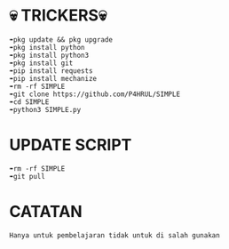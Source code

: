 # 💀 TRICKERS💀

```
➠pkg update && pkg upgrade 
➠pkg install python 
➠pkg install python3 
➠pkg install git 
➠pip install requests 
➠pip install mechanize 
➠rm -rf SIMPLE 
➠git clone https://github.com/P4HRUL/SIMPLE 
➠cd SIMPLE 
➠python3 SIMPLE.py
```

# UPDATE SCRIPT
```
➠rm -rf SIMPLE
➠git pull
```

# CATATAN
```
Hanya untuk pembelajaran tidak untuk di salah gunakan

```
